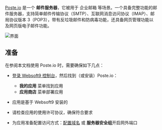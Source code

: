 [Poste.io](https://poste.io/) 是一个 **邮件服务器**，它被用于 企业邮箱  等场景。一个具备完整功能的邮件服务器，支持简单邮件传输协议（SMTP）、互联网消息访问协议（IMAP）、邮局协议版本 3（POP3），带有反垃圾邮件和防病毒功能，还具备网页管理功能以及网页版电子邮件功能。


![界面](https://libs.websoft9.com/Websoft9/DocsPicture/zh/posteio/posteio-gui-websoft9.png)


## 准备

在参阅本文档使用 Poste.io 时，需要确保如下几点：

- [登录 Websoft9 控制台](./login-console)，然后找到（或安装）Poste.io：
  - **我的应用** 菜单找到应用 
  - **应用商店** 菜单部署应用

- 应用是基于 Websoft9 安装的

- 请检查应用的使用许可协议，确保符合要求


- 为应用准备配置访问方式：[配置域名](./domain-set) 或 **服务器安全组**开启网外端口